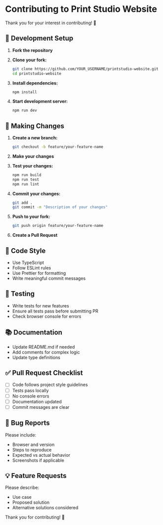 # Contributing to Print Studio Website

Thank you for your interest in contributing! 🎉

## 🚀 Development Setup

1. **Fork the repository**
2. **Clone your fork:**
   ```bash
   git clone https://github.com/YOUR_USERNAME/printstudio-website.git
   cd printstudio-website
   ```

3. **Install dependencies:**
   ```bash
   npm install
   ```

4. **Start development server:**
   ```bash
   npm run dev
   ```

## 📝 Making Changes

1. **Create a new branch:**
   ```bash
   git checkout -b feature/your-feature-name
   ```

2. **Make your changes**

3. **Test your changes:**
   ```bash
   npm run build
   npm run test
   npm run lint
   ```

4. **Commit your changes:**
   ```bash
   git add .
   git commit -m "Description of your changes"
   ```

5. **Push to your fork:**
   ```bash
   git push origin feature/your-feature-name
   ```

6. **Create a Pull Request**

## 🎯 Code Style

- Use TypeScript
- Follow ESLint rules
- Use Prettier for formatting
- Write meaningful commit messages

## 🧪 Testing

- Write tests for new features
- Ensure all tests pass before submitting PR
- Check browser console for errors

## 📚 Documentation

- Update README.md if needed
- Add comments for complex logic
- Update type definitions

## ✅ Pull Request Checklist

- [ ] Code follows project style guidelines
- [ ] Tests pass locally
- [ ] No console errors
- [ ] Documentation updated
- [ ] Commit messages are clear

## 🐛 Bug Reports

Please include:
- Browser and version
- Steps to reproduce
- Expected vs actual behavior
- Screenshots if applicable

## 💡 Feature Requests

Please describe:
- Use case
- Proposed solution
- Alternative solutions considered

Thank you for contributing! 🙏

